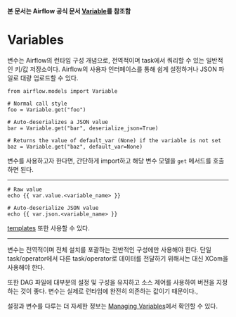 **본 문서는 Airflow 공식 문서 [Variable](https://airflow.apache.org/docs/apache-airflow/stable/core-concepts/variables.html)를 참조함**
# Variables
변수는 Airflow의 런타임 구성 개념으로, 전역적이며 task에서 쿼리할 수 있는 일반적인 키/값 저장소이다.
Airflow의 사용자 인터페이스를 통해 쉽게 설정하거나 JSON 파일로 대량 업로드할 수 있다.

```
from airflow.models import Variable

# Normal call style
foo = Variable.get("foo")

# Auto-deserializes a JSON value
bar = Variable.get("bar", deserialize_json=True)

# Returns the value of default_var (None) if the variable is not set
baz = Variable.get("baz", default_var=None)
```
변수를 사용하고자 한다면, 간단하게 import하고 해당 변수 모델을 `get` 메서드를 호출하면 된다.
***
```
# Raw value
echo {{ var.value.<variable_name> }}

# Auto-deserialize JSON value
echo {{ var.json.<variable_name> }}
```
[templates](https://airflow.apache.org/docs/apache-airflow/stable/core-concepts/operators.html#concepts-jinja-templating) 또한 사용할 수 있다.
***
변수는 전역적이며 전체 설치를 포괄하는 전반적인 구성에만 사용해야 한다.
단일 task/operator에서 다른 task/operator로 데이터를 전달하기 위해서는 대신 XCom을 사용해야 한다.

또한 DAG 파일에 대부분의 설정 및 구성을 유지하고 소스 제어를 사용하여 버전을 지정하는 것이 좋다. 
변수는 실제로 런타임에 완전히 의존하는 값이기 때문이다.,

설정과 변수를 다루는 더 자세한 정보는 [Managing Variables](https://airflow.apache.org/docs/apache-airflow/stable/howto/variable.html)에서 확인할 수 있다.
